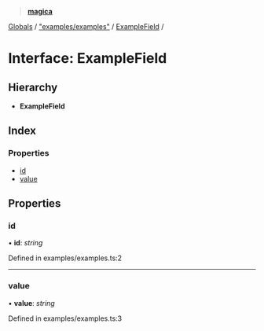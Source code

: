 > **[magica](../README.md)**

[Globals](../README.md) / ["examples/examples"](../modules/_examples_examples_.md) / [ExampleField](_examples_examples_.examplefield.md) /

# Interface: ExampleField

## Hierarchy

* **ExampleField**

## Index

### Properties

* [id](_examples_examples_.examplefield.md#id)
* [value](_examples_examples_.examplefield.md#value)

## Properties

###  id

• **id**: *string*

Defined in examples/examples.ts:2

___

###  value

• **value**: *string*

Defined in examples/examples.ts:3